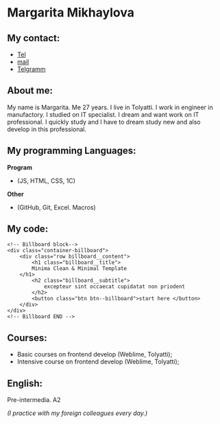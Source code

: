 # Margarita Mikhaylova 

## My contact: 

* [Tel](89178244429) 
* [mail](margarita.mikhaylova01@gmail.com)
* [Telgramm](https://t.me/margaritamikhailova)
  
 ## About me:
 
  My name is Margarita. Me 27 years. I live in Tolyatti.
  I work in engineer in manufactory. I studied on IT specialist. 
  I dream and want work on IT professional. 
  I quickly study and I have to dream study new and also develop in this professional.
  
 ## My programming Languages:
 
**Program**
* (JS, HTML, CSS, 1C)

**Other** 
 * (GitHub, Git, Excel. Macros)
  
## My code:

```
<!-- Billboard block-->
<div class="container-billboard">
	<div class="row billboard__content">
		<h1 class="billboard__title">
		Minima Clean & Minimal Template
	</h1>
		<h2 class="billboard__subtitle">
			excepteur sint occaecat cupidatat non priodent
		</h2>
		<button class="btn btn--billboard">start here </button>
	</div>
</div>
<!-- Billboard END -->

 ```
## Courses:

* Basic courses on frontend develop (Weblime, Tolyatti);
* Intensive course on frontend develop (Weblime, Tolyatti);

## English:
Pre-intermedia. A2 

*(I practice with my foreign colleagues every day.)*
